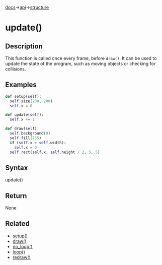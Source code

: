 [docs](/docs/)→[api](/docs/api)→[structure](/docs/api/structure/)

# update()

## Description

This function is called once every frame, before `draw()`. It can be used to update the state of the program, such as moving objects or checking for collisions.

## Examples

```py
def setup(self):
  self.size(200, 200)
  self.x = 0

def update(self):
  self.x += 1

def draw(self):
  self.background(0)
  self.fill(255)
  if (self.x > self.width):
    self.x = 0
  self.rect(self.x, self.height / 2, 5, 5)

```

## Syntax

update()

## Return

None

## Related

- [setup()](/docs/api/structure/setup_.md)
- [draw()](/docs/api/structure/draw_.md)
- [no_loop()](/docs/api/structure/no_loop_.md)
- [loop()](/docs/api/structure/loop_.md)
- [redraw()](/docs/api/structure/redraw_.md)